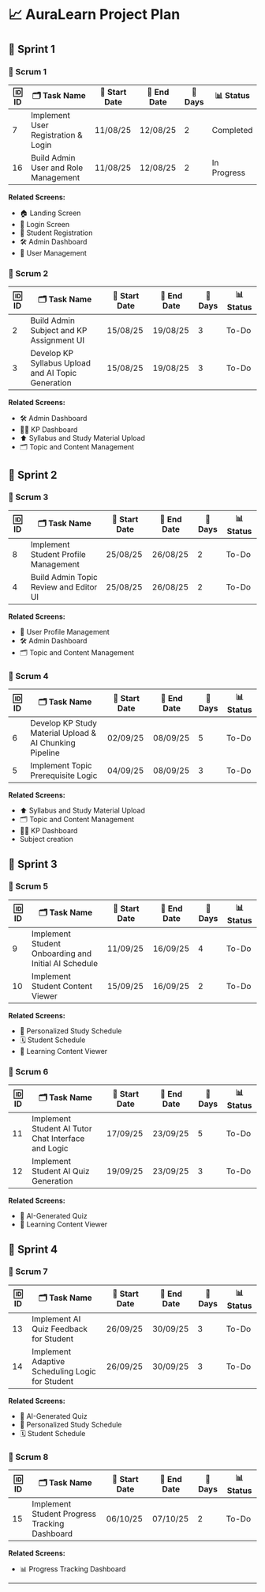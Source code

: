 # 📈 AuraLearn Project Plan

## 🚀 Sprint 1

### 📝 Scrum 1
| 🆔 ID  | 🗂️ Task Name                                         | 📅 Start Date | 📅 End Date   | 📆 Days | 📊 Status   |
|-----|---------------------------------------------------|------------|------------|------|----------|
| 7   | Implement User Registration & Login               | 11/08/25   | 12/08/25   | 2    | Completed |
| 16  | Build Admin User and Role Management              | 11/08/25   | 12/08/25   | 2    | In Progress |

**Related Screens:** 
- 🏠 Landing Screen
- 🔐 Login Screen
- 📝 Student Registration
- 🛠️ Admin Dashboard
- 👥 User Management

### 📝 Scrum 2
| 🆔 ID  | 🗂️ Task Name                                    | 📅 Start Date | 📅 End Date   | 📆 Days | 📊 Status   |
|-----|---------------------------------------------------|------------|------------|------|----------|
| 2   | Build Admin Subject and KP Assignment UI          | 15/08/25   | 19/08/25   | 3    | To-Do    |
| 3   | Develop KP Syllabus Upload and AI Topic Generation| 15/08/25   | 19/08/25   | 3    | To-Do    |

**Related Screens:**
- 🛠️ Admin Dashboard
- 🧑‍🏫 KP Dashboard
- ⬆️ Syllabus and Study Material Upload
- 🗂️ Topic and Content Management

## 🚀 Sprint 2

### 📝 Scrum 3
| 🆔 ID  | 🗂️ Task Name                                    | 📅 Start Date | 📅 End Date   | 📆 Days | 📊 Status   |
|-----|---------------------------------------------------|------------|------------|------|----------|
| 8   | Implement Student Profile Management              | 25/08/25   | 26/08/25   | 2    | To-Do    |
| 4   | Build Admin Topic Review and Editor UI            | 25/08/25   | 26/08/25   | 2    | To-Do    |

**Related Screens:**
- 👤 User Profile Management
- 🛠️ Admin Dashboard
- 🗂️ Topic and Content Management

### 📝 Scrum 4
| 🆔 ID  | 🗂️ Task Name                                    | 📅 Start Date | 📅 End Date   | 📆 Days | 📊 Status   |
|-----|---------------------------------------------------|------------|------------|------|----------|
| 6   | Develop KP Study Material Upload & AI Chunking Pipeline | 02/09/25 | 08/09/25 | 5    | To-Do    |
| 5   | Implement Topic Prerequisite Logic                | 04/09/25   | 08/09/25   | 3    | To-Do    |

**Related Screens:**
- ⬆️ Syllabus and Study Material Upload
- 🗂️ Topic and Content Management
- 🧑‍🏫 KP Dashboard
- Subject creation

## 🚀 Sprint 3

### 📝 Scrum 5
| 🆔 ID  | 🗂️ Task Name                                    | 📅 Start Date | 📅 End Date   | 📆 Days | 📊 Status   |
|-----|---------------------------------------------------|------------|------------|------|----------|
| 9   | Implement Student Onboarding and Initial AI Schedule | 11/09/25 | 16/09/25 | 4    | To-Do    |
| 10  | Implement Student Content Viewer                  | 15/09/25   | 16/09/25   | 2    | To-Do    |

**Related Screens:**
- 📅 Personalized Study Schedule
- 🗓️ Student Schedule
- 📖 Learning Content Viewer

### 📝 Scrum 6
| 🆔 ID  | 🗂️ Task Name                                    | 📅 Start Date | 📅 End Date   | 📆 Days | 📊 Status   |
|-----|---------------------------------------------------|------------|------------|------|----------|
| 11  | Implement Student AI Tutor Chat Interface and Logic | 17/09/25 | 23/09/25 | 5    | To-Do    |
| 12  | Implement Student AI Quiz Generation              | 19/09/25   | 23/09/25   | 3    | To-Do    |

**Related Screens:**
- 🧠 AI-Generated Quiz
- 📖 Learning Content Viewer

## 🚀 Sprint 4

### 📝 Scrum 7
| 🆔 ID  | 🗂️ Task Name                                    | 📅 Start Date | 📅 End Date   | 📆 Days | 📊 Status   |
|-----|---------------------------------------------------|------------|------------|------|----------|
| 13  | Implement AI Quiz Feedback for Student            | 26/09/25   | 30/09/25   | 3    | To-Do    |
| 14  | Implement Adaptive Scheduling Logic for Student   | 26/09/25   | 30/09/25   | 3    | To-Do    |

**Related Screens:**
- 🧠 AI-Generated Quiz
- 📅 Personalized Study Schedule
- 🗓️ Student Schedule

### 📝 Scrum 8
| 🆔 ID  | 🗂️ Task Name                                    | 📅 Start Date | 📅 End Date   | 📆 Days | 📊 Status   |
|-----|---------------------------------------------------|------------|------------|------|----------|
| 15  | Implement Student Progress Tracking Dashboard     | 06/10/25   | 07/10/25   | 2    | To-Do    |

**Related Screens:**
- 📊 Progress Tracking Dashboard

---
